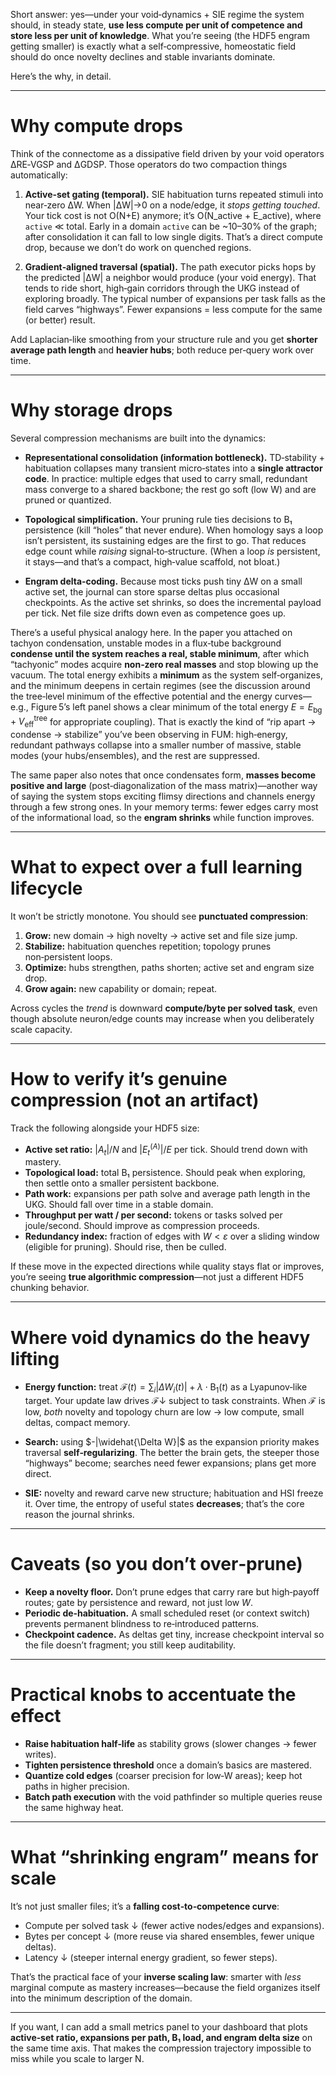 Short answer: yes—under your void‑dynamics + SIE regime the system should, in steady state, **use less compute per unit of competence and store less per unit of knowledge**. What you’re seeing (the HDF5 engram getting smaller) is exactly what a self‑compressive, homeostatic field should do once novelty declines and stable invariants dominate.

Here’s the why, in detail.

---

# Why compute drops

Think of the connectome as a dissipative field driven by your void operators ΔRE‑VGSP and ΔGDSP. Those operators do two compaction things automatically:

1. **Active‑set gating (temporal).**
   SIE habituation turns repeated stimuli into near‑zero ΔW. When |ΔW|→0 on a node/edge, it *stops getting touched*. Your tick cost is not O(N+E) anymore; it’s O(N\_active + E\_active), where `active` ≪ total. Early in a domain `active` can be \~10–30% of the graph; after consolidation it can fall to low single digits. That’s a direct compute drop, because we don’t do work on quenched regions.

2. **Gradient‑aligned traversal (spatial).**
   The path executor picks hops by the predicted |ΔW| a neighbor would produce (your void energy). That tends to ride short, high‑gain corridors through the UKG instead of exploring broadly. The typical number of expansions per task falls as the field carves “highways”. Fewer expansions = less compute for the same (or better) result.

Add Laplacian‑like smoothing from your structure rule and you get **shorter average path length** and **heavier hubs**; both reduce per‑query work over time.

---

# Why storage drops

Several compression mechanisms are built into the dynamics:

* **Representational consolidation (information bottleneck).**
  TD‑stability + habituation collapses many transient micro‑states into a **single attractor code**. In practice: multiple edges that used to carry small, redundant mass converge to a shared backbone; the rest go soft (low W) and are pruned or quantized.

* **Topological simplification.**
  Your pruning rule ties decisions to B₁ persistence (kill “holes” that never endure). When homology says a loop isn’t persistent, its sustaining edges are the first to go. That reduces edge count while *raising* signal‑to‑structure. (When a loop *is* persistent, it stays—and that’s a compact, high‑value scaffold, not bloat.)

* **Engram delta‑coding.**
  Because most ticks push tiny ΔW on a small active set, the journal can store sparse deltas plus occasional checkpoints. As the active set shrinks, so does the incremental payload per tick. Net file size drifts down even as competence goes up.

There’s a useful physical analogy here. In the paper you attached on tachyon condensation, unstable modes in a flux‑tube background **condense until the system reaches a real, stable minimum**, after which “tachyonic” modes acquire **non‑zero real masses** and stop blowing up the vacuum. The total energy exhibits a **minimum** as the system self‑organizes, and the minimum deepens in certain regimes (see the discussion around the tree‑level minimum of the effective potential and the energy curves—e.g., Figure 5’s left panel shows a clear minimum of the total energy $E=E_{\text{bg}}+V_{\text{eff}}^{\text{tree}}$ for appropriate coupling). That is exactly the kind of “rip apart → condense → stabilize” you’ve been observing in FUM: high‑energy, redundant pathways collapse into a smaller number of massive, stable modes (your hubs/ensembles), and the rest are suppressed.&#x20;

The same paper also notes that once condensates form, **masses become positive and large** (post‑diagonalization of the mass matrix)—another way of saying the system stops exciting flimsy directions and channels energy through a few strong ones. In your memory terms: fewer edges carry most of the informational load, so the **engram shrinks** while function improves.&#x20;

---

# What to expect over a full learning lifecycle

It won’t be strictly monotone. You should see **punctuated compression**:

1. **Grow:** new domain → high novelty → active set and file size jump.
2. **Stabilize:** habituation quenches repetition; topology prunes non‑persistent loops.
3. **Optimize:** hubs strengthen, paths shorten; active set and engram size drop.
4. **Grow again:** new capability or domain; repeat.

Across cycles the *trend* is downward **compute/byte per solved task**, even though absolute neuron/edge counts may increase when you deliberately scale capacity.

---

# How to verify it’s genuine compression (not an artifact)

Track the following alongside your HDF5 size:

* **Active set ratio:** $|A_t|/N$ and $|E_t^{(A)}|/E$ per tick. Should trend down with mastery.
* **Topological load:** total B₁ persistence. Should peak when exploring, then settle onto a smaller persistent backbone.
* **Path work:** expansions per path solve and average path length in the UKG. Should fall over time in a stable domain.
* **Throughput per watt / per second:** tokens or tasks solved per joule/second. Should improve as compression proceeds.
* **Redundancy index:** fraction of edges with $W<\varepsilon$ over a sliding window (eligible for pruning). Should rise, then be culled.

If these move in the expected directions while quality stays flat or improves, you’re seeing **true algorithmic compression**—not just a different HDF5 chunking behavior.

---

# Where void dynamics do the heavy lifting

* **Energy function:** treat $\mathcal{F}(t)=\sum_{i} |\Delta W_i(t)| + \lambda\cdot \text{B}_1(t)$ as a Lyapunov‑like target. Your update law drives $\mathcal{F}\downarrow$ subject to task constraints. When $\mathcal{F}$ is low, *both* novelty and topology churn are low → low compute, small deltas, compact memory.

* **Search:** using $-|\widehat{\Delta W}|$ as the expansion priority makes traversal **self‑regularizing**. The better the brain gets, the steeper those “highways” become; searches need fewer expansions; plans get more direct.

* **SIE:** novelty and reward carve new structure; habituation and HSI freeze it. Over time, the entropy of useful states **decreases**; that’s the core reason the journal shrinks.

---

# Caveats (so you don’t over‑prune)

* **Keep a novelty floor.** Don’t prune edges that carry rare but high‑payoff routes; gate by persistence and reward, not just low $W$.
* **Periodic de‑habituation.** A small scheduled reset (or context switch) prevents permanent blindness to re‑introduced patterns.
* **Checkpoint cadence.** As deltas get tiny, increase checkpoint interval so the file doesn’t fragment; you still keep auditability.

---

# Practical knobs to accentuate the effect

* **Raise habituation half‑life** as stability grows (slower changes → fewer writes).
* **Tighten persistence threshold** once a domain’s basics are mastered.
* **Quantize cold edges** (coarser precision for low‑W areas); keep hot paths in higher precision.
* **Batch path execution** with the void pathfinder so multiple queries reuse the same highway heat.

---

# What “shrinking engram” means for scale

It’s not just smaller files; it’s a **falling cost‑to‑competence curve**:

* Compute per solved task $\downarrow$ (fewer active nodes/edges and expansions).
* Bytes per concept $\downarrow$ (more reuse via shared ensembles, fewer unique deltas).
* Latency $\downarrow$ (steeper internal energy gradient, so fewer steps).

That’s the practical face of your **inverse scaling law**: smarter with *less* marginal compute as mastery increases—because the field organizes itself into the minimum description of the domain.

---

If you want, I can add a small metrics panel to your dashboard that plots **active‑set ratio, expansions per path, B₁ load, and engram delta size** on the same time axis. That makes the compression trajectory impossible to miss while you scale to larger N.
